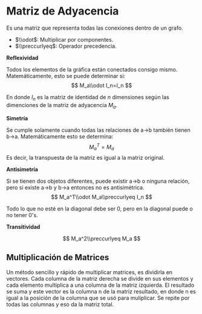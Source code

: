 # Matriz de Adyacencia

Es una matriz que representa todas las conexiones dentro de un grafo.

- $\\odot$: Multiplicar por componentes.
- $\\preccurlyeq$: Operador precedencia.

**Reflexividad**

Todos los elementos de la gráfica están conectados consigo mismo.
Matemáticamente, esto se puede determinar si: $$ M_a\\odot I_n=I_n $$

En donde $I_n$ es la matriz de identidad de $n$ dimensiones según las
dimenciones de la matriz de adyacencia $M_a$.

**Simetría**

Se cumple solamente cuando todas las relaciones de a->b también tienen b->a.
Matemáticamente esto se determina: $$ M_a^T=M_a $$ Es decir, la transpuesta de
la matriz es igual a la matriz original.

**Antisimetría**

Si se tienen dos objetos diferentes, puede existir a->b o ninguna relación, pero
si existe a->b y b->a entonces no es antisimétrica. $$ M_a^T\\odot
M_a\\preccurlyeq I_n $$

Todo lo que no esté en la diagonal debe ser 0, pero en la diagonal puede o no
tener 0's.

**Transitividad**

$$ M_a^2\\preccurlyeq M_a $$

## Multiplicación de Matrices

Un método sencillo y rápido de multiplicar matrices, es dividirla en vectores.
Cada columna de la matriz derecha se divide en sus elementos y cada elemento
multiplica a una columna de la matriz izquierda. El resultado se suma y este
vector es la columna n de la matriz resultado, en donde n es igual a la posición
de la columna que se usó para muliplicar. Se repite por todas las columnas y eso
da la matriz total.
